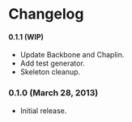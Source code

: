 # Changelog

#### 0.1.1 (WIP)
- Update Backbone and Chaplin.
- Add test generator.
- Skeleton cleanup.

### 0.1.0 (March 28, 2013)
- Initial release.
